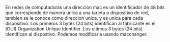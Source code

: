 En redes de computadoras una direccion mac es un identificador de 48 bits que corresponde de manera unica a una tarjeta o dispositivo de red, tambien se le conoce como direccion unica, y es unica para cada dispositivo.
Los primeros 3 bytes (24 bits) identifican al fabricante es el (OUI) Organization Unique Identifier.
Los ultimos 3 bytes (24 bits) identifican al dispostivo.
Podemos modificarla usando macchanger.